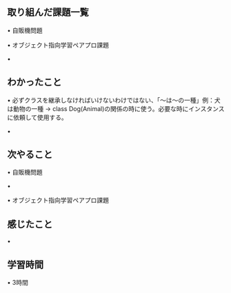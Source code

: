 ## 取り組んだ課題一覧
• 自販機問題


• オブジェクト指向学習ペアプロ課題


• 


## わかったこと
• 必ずクラスを継承しなければいけないわけではない、「〜は〜の一種」例：犬は動物の一種 → class Dog(Animal)の関係の時に使う。必要な時にインスタンスに依頼して使用する。


• 


## 次やること
• 自販機問題


• 


• オブジェクト指向学習ペアプロ課題

## 感じたこと
• 


## 学習時間
• 3時間